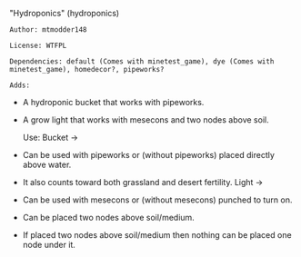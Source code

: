"Hydroponics" (hydroponics)

	Author: mtmodder148

	License: WTFPL

	Dependencies: default (Comes with minetest_game), dye (Comes with minetest_game), homedecor?, pipeworks?

	Adds:
 - A hydroponic bucket that works with pipeworks.
 - A grow light that works with mesecons and two nodes above soil.

	Use:
		Bucket ->
 - Can be used with pipeworks or (without pipeworks) placed directly above water.
 - It also counts toward both grassland and desert fertility.
		Light ->
 - Can be used with mesecons or (without mesecons) punched to turn on.
 - Can be placed two nodes above soil/medium.
 - If placed two nodes above soil/medium then nothing can be placed one node under it.